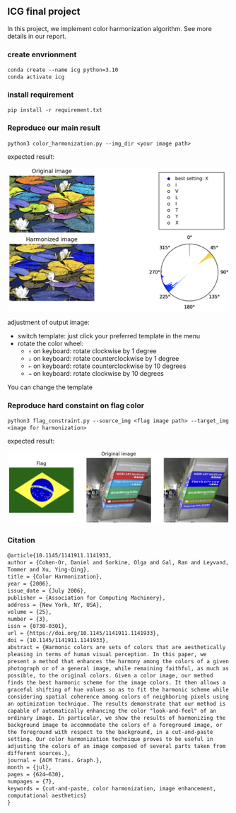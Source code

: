 ## ICG final project

In this project, we implement color harmonization algorithm. See more details in our report.

### create envrionment
```
conda create --name icg python=3.10
conda activate icg
```
### install requirement
```
pip install -r requirement.txt
```
### Reproduce our main result
```
python3 color_harmonization.py --img_dir <your image path>
```
expected result:

<img src='example/main.png'>

adjustment of output image:
* switch template: just click your preferred template in the menu
* rotate the color wheel:
    * `↑` on keyboard: rotate clockwise by 1 degree
    * `↓` on keyboard: rotate counterclockwise by 1 degree
    * `←` on keyboard: rotate counterclockwise by 10 degrees
    * `→` on keyboard: rotate clockwise by 10 degrees

You can change the template 
### Reproduce hard constaint on flag color
```
python3 flag_constraint.py --source_img <flag image path> --target_img <image for harmonization>
```
expected result:

<img src='example/Flag.png'>

### Citation
```
@article{10.1145/1141911.1141933,
author = {Cohen-Or, Daniel and Sorkine, Olga and Gal, Ran and Leyvand, Tommer and Xu, Ying-Qing},
title = {Color Harmonization},
year = {2006},
issue_date = {July 2006},
publisher = {Association for Computing Machinery},
address = {New York, NY, USA},
volume = {25},
number = {3},
issn = {0730-0301},
url = {https://doi.org/10.1145/1141911.1141933},
doi = {10.1145/1141911.1141933},
abstract = {Harmonic colors are sets of colors that are aesthetically pleasing in terms of human visual perception. In this paper, we present a method that enhances the harmony among the colors of a given photograph or of a general image, while remaining faithful, as much as possible, to the original colors. Given a color image, our method finds the best harmonic scheme for the image colors. It then allows a graceful shifting of hue values so as to fit the harmonic scheme while considering spatial coherence among colors of neighboring pixels using an optimization technique. The results demonstrate that our method is capable of automatically enhancing the color "look-and-feel" of an ordinary image. In particular, we show the results of harmonizing the background image to accommodate the colors of a foreground image, or the foreground with respect to the background, in a cut-and-paste setting. Our color harmonization technique proves to be useful in adjusting the colors of an image composed of several parts taken from different sources.},
journal = {ACM Trans. Graph.},
month = {jul},
pages = {624–630},
numpages = {7},
keywords = {cut-and-paste, color harmonization, image enhancement, computational aesthetics}
}
```
